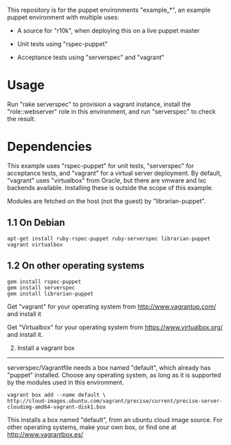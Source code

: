 This repository is for the puppet environments "example_*", an example puppet
environment with multiple uses:

* A source for "r10k", when deploying this on a live puppet master

* Unit tests using "rspec-puppet"

* Acceptance tests using "serverspec" and "vagrant"

Usage
=====

Run "rake serverspec" to provision a vagrant instance, install the
"role::webserver" role in this environment, and run "serverspec" to check the
result.

Dependencies
============

This example uses "rspec-puppet" for unit tests, "serverspec" for acceptance
tests, and "vagrant" for a virtual server deployment. By default, "vagrant"
uses "virtualbox" from Oracle, but there are vmware and lxc backends available.
Installing these is outside the scope of this example.

Modules are fetched on the host (not the guest) by "librarian-puppet".

1.1 On Debian
-------------

    apt-get install ruby-rspec-puppet ruby-serverspec librarian-puppet vagrant virtualbox

1.2 On other operating systems
------------------------------

    gem install rspec-puppet
    gem install serverspec
    gem install librarian-puppet

Get "vagrant" for your operating system from http://www.vagrantup.com/ and
install it

Get "Virtualbox" for your operating system from https://www.virtualbox.org/ and
install it.

2. Install a vagrant box
------------------------

serverspec/Vagrantfile needs a box named "default", which already has "puppet"
installed.  Choose any operating system, as long as it is supported by the
modules used in this environment.

    vagrant box add --name default \
    http://cloud-images.ubuntu.com/vagrant/precise/current/precise-server-cloudimg-amd64-vagrant-disk1.box

This installs a box named "default", from an ubuntu cloud image source. For
other operating systems, make your own box, or find one at
http://www.vagrantbox.es/
